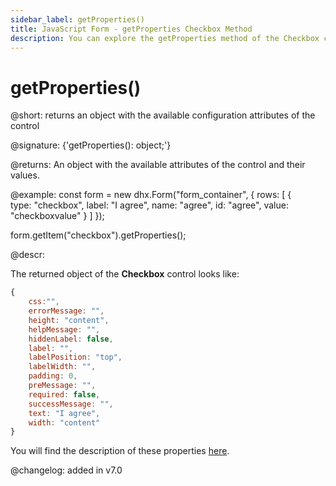```yaml
---
sidebar_label: getProperties()
title: JavaScript Form - getProperties Checkbox Method 
description: You can explore the getProperties method of the Checkbox control of Form in the documentation of the DHTMLX JavaScript UI library. Browse developer guides and API reference, try out code examples and live demos, and download a free 30-day evaluation version of DHTMLX Suite.
---
```


# getProperties()

@short: returns an object with the available configuration attributes of the control

@signature: {'getProperties(): object;'}

@returns:
An object with the available attributes of the control and their values.

@example:
const form = new dhx.Form("form_container", {
    rows: [
        {   
            type: "checkbox",
            label: "I agree",
            name: "agree",
            id: "agree",
            value: "checkboxvalue"
        }
    ]
});

form.getItem("checkbox").getProperties();

@descr:

The returned object of the **Checkbox** control looks like:

~~~js
{
	css:"",
	errorMessage: "",
	height: "content",
	helpMessage: "",
	hiddenLabel: false,
	label: "",
	labelPosition: "top",
	labelWidth: "",
	padding: 0,
	preMessage: "",
	required: false,
	successMessage: "",
	text: "I agree",
	width: "content"
}
~~~

You will find the description of these properties [here](form/api/checkbox/api_checkbox_properties.md).

@changelog: added in v7.0
